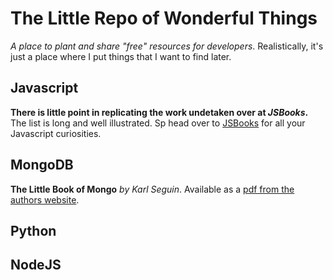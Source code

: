# The Little Repo of Wonderful Things
*A place to plant and share "free" resources for developers*. Realistically, it's just a place where I put things that I want to find later.


## Javascript
**There is little point in replicating the work undetaken over at *JSBooks*.** The list is long and well illustrated. 
Sp head over to [JSBooks](http://jsbooks.revolunet.com/) for all your Javascript curiosities.

## MongoDB
**The Little Book of Mongo** *by Karl Seguin*.
Available as a [pdf from the authors website](http://openmymind.net/mongodb.pdf).


## Python


## NodeJS
